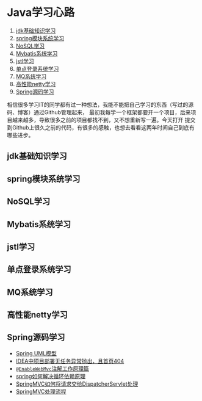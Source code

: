 # Java学习心路

1. [jdk基础知识学习](#1)
2. [spring模块系统学习](#2)
3. [NoSQL学习](#3)
4. [Mybatis系统学习](#4)
5. [jstl学习](#5)
6. [单点登录系统学习](#6)
7. [MQ系统学习](#7)
8. [高性能netty学习](#8)
9. [Spring源码学习](#9)

相信很多学习IT的同学都有过一种想法，我能不能把自己学习的东西（写过的源码、博客）通过Github管理起来，
最初我每学一个框架都要开一个项目，后来项目越来越多，导致很多之前的项目都找不到，又不想重新写一遍。今天打开
提交到Github上很久之前的代码，有很多的感触，也想去看看这两年时间自己到底有哪些进步。

## <div id="1">jdk基础知识学习</div>

## <div id="2">spring模块系统学习</div>

## <div id="3">NoSQL学习</div>

## <div id="4">Mybatis系统学习</div>

## <div id="5">jstl学习</div>

## <div id="6">单点登录系统学习</div>

## <div id="7">MQ系统学习</div>

## <div id="8">高性能netty学习</div>

## <div id="9">Spring源码学习</div>
* [Spring UML模型](/spring/spring.mdj)
* [IDEA中项目部署无任务异常抛出，且首页404](/spring/spring-mvc/IDEA启动web项目无任务报错且启动页面404.md)
* [`@EnableWebMvc`注解工作原理篇](/spring/spring-mvc/EnableWebMvc注解工作原理.md)
* [spring如何解决循环依赖原理](/spring/spring如何解决循环依赖.md)
* [SpringMVC如何将请求交给DispatcherServlet处理](/spring/spring-mvc/SpringMVC源码系列之请求如何交给DispatcherServlet处理.md)
* [SpringMVC处理流程](/spring/spring-mvc/SpringMVC处理流程.md)